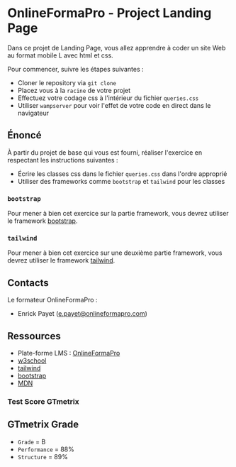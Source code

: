 # OnlineFormaPro - Project Landing Page

Dans ce projet de Landing Page, vous allez apprendre à coder un site Web au format mobile L avec html et css.

Pour commencer, suivre les étapes suivantes :

- Cloner le repository via `git clone`
- Placez vous à la `racine` de votre projet
- Effectuez votre codage css à l'intérieur du fichier `queries.css`
- Utiliser `wampserver` pour voir l'effet de votre code en direct dans le navigateur

## Énoncé

À partir du projet de base qui vous est fourni, réaliser l'exercice en respectant les instructions suivantes :

- Écrire les classes css dans le fichier `queries.css` dans l'ordre approprié
- Utiliser des frameworks comme `bootstrap` et `tailwind` pour les classes

### `bootstrap`

Pour mener à bien cet exercice sur la partie framework, vous devrez utiliser le framework [bootstrap](https://getbootstrap.com/docs/5.0/getting-started/introduction/).

### `tailwind`

Pour mener à bien cet exercice sur une deuxième partie framework, vous devrez utiliser le framework [tailwind](https://tailwindcss.com/).

## Contacts

Le formateur OnlineFormaPro :

- Enrick Payet (e.payet@onlineformapro.com)

## Ressources

- Plate-forme LMS : [OnlineFormaPro](https://vos-competences.com/)
- [w3school](https://www.w3schools.com/)
- [tailwind](https://tailwindcss.com/)
- [bootstrap](https://getbootstrap.com/)
- [MDN](https://developer.mozilla.org/fr/)

### Test Score GTmetrix

## GTmetrix Grade

- `Grade` = B
- `Performance` = 88%
- `Structure` = 89%
